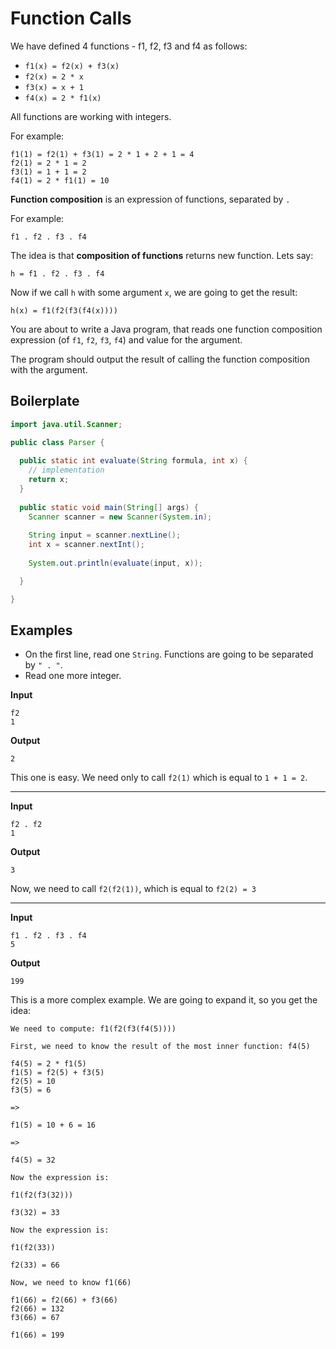 # Function Calls

We have defined 4 functions - f1, f2, f3 and f4 as follows:

* `f1(x) = f2(x) + f3(x)`
* `f2(x) = 2 * x`
* `f3(x) = x + 1`
* `f4(x) = 2 * f1(x)`

All functions are working with integers.

For example:

```
f1(1) = f2(1) + f3(1) = 2 * 1 + 2 + 1 = 4
f2(1) = 2 * 1 = 2
f3(1) = 1 + 1 = 2
f4(1) = 2 * f1(1) = 10
```

**Function composition** is an expression of functions, separated by `.`

For example:

```
f1 . f2 . f3 . f4
```

The idea is that **composition of functions** returns new function. Lets say:

```
h = f1 . f2 . f3 . f4
```

Now if we call `h` with some argument `x`, we are going to get the result:

```
h(x) = f1(f2(f3(f4(x))))
```

You are about to write a Java program, that reads one function composition expression (of `f1`, `f2`, `f3`, `f4`) and value for the argument.

The program should output the result of calling the function composition with the argument.

## Boilerplate

```java
import java.util.Scanner;

public class Parser {
  
  public static int evaluate(String formula, int x) {
    // implementation
    return x;
  }
  
  public static void main(String[] args) {
    Scanner scanner = new Scanner(System.in);
    
    String input = scanner.nextLine();
    int x = scanner.nextInt();
    
    System.out.println(evaluate(input, x));

  }

}
```

## Examples

* On the first line, read one `String`. Functions are going to be separated by `" . "`.
* Read one more integer.

**Input**

```
f2
1
```

**Output**

```
2
```

This one is easy. We need only to call `f2(1)` which is equal to `1 + 1 = 2`.

---

**Input**

```
f2 . f2
1
```

**Output**

```
3
```

Now, we need to call `f2(f2(1))`, which is equal to `f2(2) = 3`

---

**Input**

```
f1 . f2 . f3 . f4
5
```

**Output**

```
199
```

This is a more complex example. We are going to expand it, so you get the idea:

```
We need to compute: f1(f2(f3(f4(5))))

First, we need to know the result of the most inner function: f4(5)

f4(5) = 2 * f1(5)
f1(5) = f2(5) + f3(5)
f2(5) = 10
f3(5) = 6

=>

f1(5) = 10 + 6 = 16

=>

f4(5) = 32

Now the expression is:

f1(f2(f3(32)))

f3(32) = 33

Now the expression is:

f1(f2(33))

f2(33) = 66

Now, we need to know f1(66)

f1(66) = f2(66) + f3(66)
f2(66) = 132
f3(66) = 67

f1(66) = 199
```
